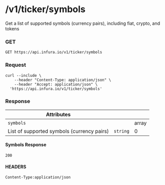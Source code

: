# /v1/ticker/symbols

Get a list of supported symbols (currency pairs), including fiat, crypto, and tokens

### GET

`GET https://api.infura.io/v1/ticker/symbols`

### Request

```
curl --include \
    --header "Content-Type: application/json" \
    --header "Accept: application/json" \
  'https://api.infura.io/v1/ticker/symbols'
```

### Response

| Attributes                                 |          |                                         |
|--------------------------------------------|----------|-----------------------------------------|
| `symbols`                                  |          | array                                   |
| List of supported symbols (currency pairs) | `string` | 0                                       |

#### Symbols Response

`200`

#### HEADERS

`Content-Type:application/json`
